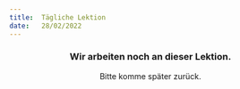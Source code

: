 ```yaml
---
title:  Tägliche Lektion
date:   28/02/2022
---
```


### <center>Wir arbeiten noch an dieser Lektion.</center>
<center>Bitte komme später zurück.</center>